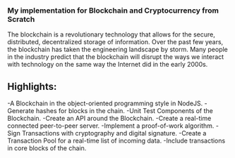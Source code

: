### My implementation for Blockchain and Cryptocurrency from Scratch

The blockchain is a revolutionary technology that allows for the secure, distributed, decentralized storage of information. Over the past few years, the blockchain has taken the engineering landscape by storm. Many people in the industry predict that the blockchain will disrupt the ways we interact with technology on the same way the Internet did in the early 2000s.

## Highlights:
-A Blockchain in the object-oriented programming style in NodeJS.
-Generate hashes for blocks in the chain.
-Unit Test Components of the Blockchain.
-Create an API around the Blockchain.
-Create a real-time connected peer-to-peer server.
-Implement a proof-of-work algorithm.
-Sign Transactions with cryptography and digital signature.
-Create a Transaction Pool for a real-time list of incoming data.
-Include transactions in core blocks of the chain.
